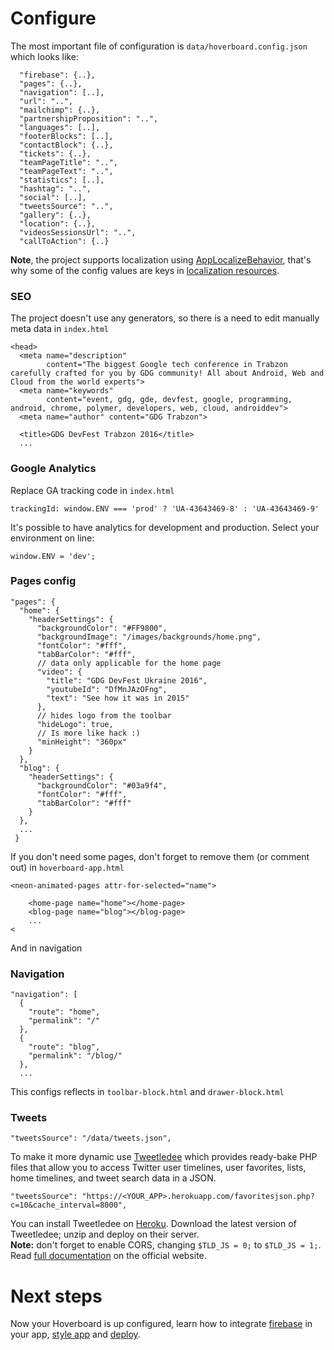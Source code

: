 # Configure

The most important file of configuration is `data/hoverboard.config.json`
which looks like:

```
  "firebase": {..},
  "pages": {..},
  "navigation": [..],
  "url": "..",
  "mailchimp": {..},
  "partnershipProposition": "..",
  "languages": [..],
  "footerBlocks": [..],
  "contactBlock": {..},
  "tickets": {..},
  "teamPageTitle": "..",
  "teamPageText": "..",
  "statistics": [..],
  "hashtag": "..",
  "social": [..],
  "tweetsSource": "..",
  "gallery": {..},
  "location": {..},
  "videosSessionsUrl": "..",
  "callToAction": {..}
```

**Note**, the project supports localization using [AppLocalizeBehavior][
AppLocalizeBehavior], that's why some of the config values are keys in
[localization resources][localization resources].

### SEO
The project doesn't use any generators, so there is a need to edit manually
meta data in `index.html`
```
<head>
  <meta name="description"
        content="The biggest Google tech conference in Trabzon carefully crafted for you by GDG community! All about Android, Web and Cloud from the world experts">
  <meta name="keywords"
        content="event, gdg, gde, devfest, google, programming, android, chrome, polymer, developers, web, cloud, androiddev">
  <meta name="author" content="GDG Trabzon">

  <title>GDG DevFest Trabzon 2016</title>
  ...
```

### Google Analytics
Replace GA tracking code in `index.html`
```
trackingId: window.ENV === 'prod' ? 'UA-43643469-8' : 'UA-43643469-9'
```

It's possible to have analytics for development and production. Select
your environment on line:
```
window.ENV = 'dev';
```

### Pages config

```
"pages": {
  "home": {
    "headerSettings": {
      "backgroundColor": "#FF9800",
      "backgroundImage": "/images/backgrounds/home.png",
      "fontColor": "#fff",
      "tabBarColor": "#fff",
      // data only applicable for the home page
      "video": {
        "title": "GDG DevFest Ukraine 2016",
        "youtubeId": "DfMnJAzOFng",
        "text": "See how it was in 2015"
      },
      // hides logo from the toolbar
      "hideLogo": true,
      // Is more like hack :)
      "minHeight": "360px"
    }
  },
  "blog": {
    "headerSettings": {
      "backgroundColor": "#03a9f4",
      "fontColor": "#fff",
      "tabBarColor": "#fff"
    }
  },
  ...
 }
```

If you don't need some pages, don't forget to remove them (or comment out)
in `hoverboard-app.html`

```
<neon-animated-pages attr-for-selected="name">

    <home-page name="home"></home-page>
    <blog-page name="blog"></blog-page>
    ...
<
```

And in navigation


### Navigation

```
"navigation": [
  {
    "route": "home",
    "permalink": "/"
  },
  {
    "route": "blog",
    "permalink": "/blog/"
  },
  ...
```

This configs reflects in `toolbar-block.html` and `drawer-block.html`

### Tweets
```
"tweetsSource": "/data/tweets.json",
```
To make it more dynamic use [Tweetledee](http://chrissimpkins.github.io/tweetledee/)
which provides ready-bake PHP files that allow you to access Twitter user
timelines, user favorites, lists, home timelines, and tweet search data in a JSON.
```
"tweetsSource": "https://<YOUR_APP>.herokuapp.com/favoritesjson.php?c=10&cache_interval=8000",
```
You can install Tweetledee on [Heroku](https://www.heroku.com/).
Download the latest version of Tweetledee; unzip and deploy on their server.  
**Note:** don't forget to enable CORS, changing `$TLD_JS = 0;` to `$TLD_JS = 1;`.  
Read [full documentation](http://chrissimpkins.github.io/tweetledee/) on the official website.


# Next steps

Now your Hoverboard is up configured, learn how to integrate [firebase][firebase] in your app, [style app][style app] and [deploy][deploy].

[AppLocalizeBehavior]: https://elements.polymer-project.org/elements/app-localize-behavior
[localization resources]: /data/en/resources.json
[style app]: styling.md
[deploy]: deploy.md
[firebase]: firebase.md
